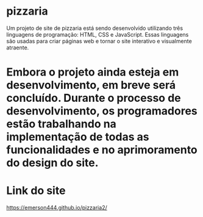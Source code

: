 # pizzaria
 
Um projeto de site de pizzaria está sendo desenvolvido utilizando três linguagens de programação: HTML, CSS e JavaScript. Essas linguagens são usadas para criar páginas web e tornar o site interativo e visualmente atraente.

Embora o projeto ainda esteja em desenvolvimento, em breve será concluído. Durante o processo de desenvolvimento, os programadores estão trabalhando na implementação de todas as funcionalidades e no aprimoramento do design do site.
========================================================================================================================================================================================================================

# Link do site

https://emerson444.github.io/pizzaria2/

